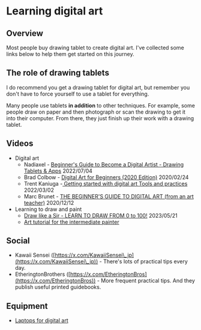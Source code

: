 # Learning digital art

## Overview

Most people buy drawing tablet to create digital art. I've collected some links below to help them get started on this journey.

## The role of drawing tablets

I do recommend you get a drawing tablet for digital art, but remember you don't have to force yourself to use a tablet for everything.

Many people use tablets **in addition** to other techniques. For example, some people draw on paper and then photograph or scan the drawing to get it into their computer. From there, they just finish up their work with a drawing tablet.&#x20;

## Videos

* Digital art
  * Nadiaxel - [Beginner's Guide to Become a Digital Artist - Drawing Tablets & Apps](https://youtu.be/bzeXcn6Amwo) 2022/07/04
  * Brad Colbow - [Digital Art for Beginners (2020 Edition)](https://youtu.be/0RmGV5wALG0) 2020/02/24
  * Trent Kaniuga -[ Getting started with digital art Tools and practices](https://youtu.be/8OsiACxQwvM) 2022/03/02
  * Marc Brunet - [THE BEGINNER'S GUIDE TO DIGITAL ART (from an art teacher)](https://youtu.be/O40KGoCmpNA) 2020/12/12
* Learning to draw and paint
  * [Draw like a Sir - LEARN TO DRAW FROM 0 to 100!](https://www.youtube.com/watch?v=1jjmOF1hQqI) 2023/05/21
  * [Art tutorial for the intermediate painter](http://androidarts.com/art\_tut.htm)

## Social

* Kawaii Sensei ([https://x.com/KawaiiSensei\_jp](https://x.com/KawaiiSensei\_jp)) - There's lots of practical tips every day.
* EtheringtonBrothers ([https://x.com/EtheringtonBros](https://x.com/EtheringtonBros)) - More frequent practical tips. And they publish useful printed guidebooks.

## Equipment

* [Laptops for digital art](laptops-for-digital-art.md) &#x20;
